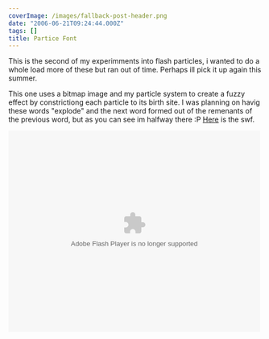 ```yaml
---
coverImage: /images/fallback-post-header.png
date: "2006-06-21T09:24:44.000Z"
tags: []
title: Partice Font
---
```


This is the second of my experimments into flash particles, i wanted to do a whole load more of these but ran out of time. Perhaps ill pick it up again this summer.

<!-- more -->

This one uses a bitmap image and my particle system to create a fuzzy effect by constrictiong each particle to its birth site. I was planning on havig these words "explode" and the next word formed out of the remenants of the previous word, but as you can see im halfway there :P [Here](https://www.mikecann.co.uk/wp-content/uploads/Flash/pFont.swf) is the swf.

<embed width="500" height="400" menu="true" loop="true" play="true" src="/wp-content/uploads/Flash/pFont.swf" pluginspage="https://www.macromedia.com/go/getflashplayer" type="application/x-shockwave-flash"></embed>
